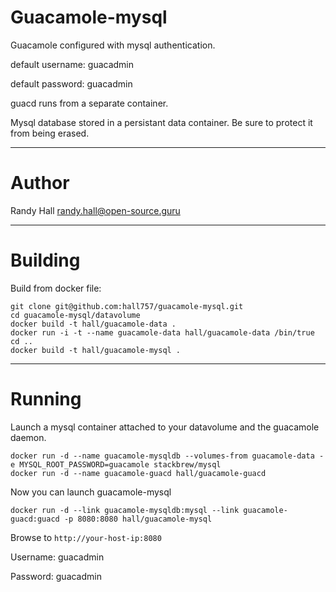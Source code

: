 Guacamole-mysql
====

Guacamole configured with mysql authentication.

default username: guacadmin

default password: guacadmin

guacd runs from a separate container.

Mysql database stored in a persistant data container.  Be sure to protect it from being erased.

---
Author
===

Randy Hall <randy.hall@open-source.guru>

---
Building
===

Build from docker file:

```
git clone git@github.com:hall757/guacamole-mysql.git
cd guacamole-mysql/datavolume
docker build -t hall/guacamole-data .
docker run -i -t --name guacamole-data hall/guacamole-data /bin/true
cd ..
docker build -t hall/guacamole-mysql . 
```

---
Running
===

Launch a mysql container attached to your datavolume and the guacamole daemon.

```
docker run -d --name guacamole-mysqldb --volumes-from guacamole-data -e MYSQL_ROOT_PASSWORD=guacamole stackbrew/mysql
docker run -d --name guacamole-guacd hall/guacamole-guacd
```

Now you can launch guacamole-mysql

```
docker run -d --link guacamole-mysqldb:mysql --link guacamole-guacd:guacd -p 8080:8080 hall/guacamole-mysql
```

Browse to ```http://your-host-ip:8080```

Username: guacadmin

Password: guacadmin
